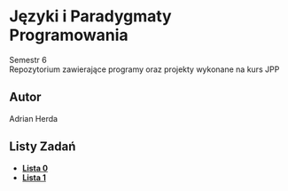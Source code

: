 # Języki i Paradygmaty Programowania

Semestr 6 <br>
Repozytorium zawierające programy oraz projekty wykonane na kurs JPP

## Autor
Adrian Herda

## Listy Zadań
* [<b>Lista 0</b>](listy_zadan/lista0.pdf)
* [<b>Lista 1</b>](listy_zadan/lista1.pdf)
